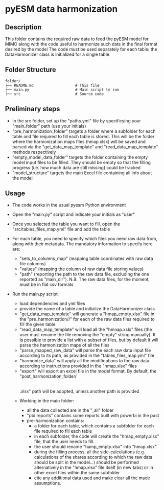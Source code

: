 # pyESM data harmonization

## Description
This folder contains the required raw data to feed the pyESM model for MIMO along with the code useful to harmonize such data in the final format desired by the model
The code must be used separately for each table: the DataHarmonizer class is initialized for a single table.

## Folder Structure
```
folder/
├── README.md                   # This file
├── main.py                     # Main script to run
├── src                         # Source code
```

## Preliminary steps
- In the src folder, set up the "paths.yml" file by specificying your "main_folder" path (use your initials)
- "pre_harmonization_folder" targets a folder where a subfolder for each table and file required to fill each table is stored. This will be the folder where the harmonization maps files (hmap.xlsx) will be saved and parsed via the "get_data_map_template" and "read_data_map_template" methods respectively
- "empty_model_data_folder" targets the folder containing the empty model input files to be filled. They should be empty so that the filling progress (i.e. how much data are still missing) could be tracked 
- "model_structure" targets the main Excel file containing all info about the model

## Usage
- The code works in the usual pyesm Python environment
- Open the "main.py" script and indicate your initials as "user"
- Once you selected the table you want to fill, open the "src/tables_files_map.yml" file and add the table
- For each table, you need to specify which files you need raw data from, along with their metadata. The mandatory information to specify here are:
    - "sets_to_columns_map" (mapping table coordinates with raw data file columns)
    - "values" (mapping the column of raw data file storing values)
    - "path" (reporting the path to the raw data file, excluding the one reported as "main_dir"). N.B. The raw data files, for the moment, must be in flat csv formats

- Run the main.py script
    - load dependencies and yml files
    - provide the name of a table and initialize the DataHarmonizer class
    - "get_data_map_template" will generate a "hmap_empty.xlsx" file in the "pre_harmonization/<table>/<file>" for each of the raw data files required to fill the given table
    - "read_data_map_template" will load all the "hmnap.xslx" files (the user must rename the file removing the "empty" string manually). It is possible to provide a list with a subset of files, but by default it will parse the harmonization maps of all the files
    - "parse_mapped_raw_data" will parse the each raw data input file according to its path, as provided in the "tables_files_map.yml" file  
    - "harmonize_data" will apply all the modifications to the raw data according to instructions provided in the "hmap.xlsx" files
    - "export" will export an excel file in the model format. By default, the "post_harmonization_folder/<table>.xlsx" path will be adopted, unless another path is provided

- Working in the main folder:
    - all the data collected are in the "_all" folder
    - "pbi reports" contains some reports built with powerbi in the past
    - pre-harmonization contains:
        - a folder for each table, which contains a subfolder for each file required to fill each table
        - in each subfolder, the code will create the "hmap_empty.xlsx" file, that the user needs to fill.
        - the user should rename "hamp_empty.xlsx" into "hmap.xlsx". 
        - during the filling process, all the side-calculations (e.g. calculations of the shares according to which the raw data should be split in the model...) should be performed alternatively in the "hmap.xlsx" file itself (in new tabs) or in other excel files within the same subfolder
        - cite any additional data used and make clear all the made assumptions.


